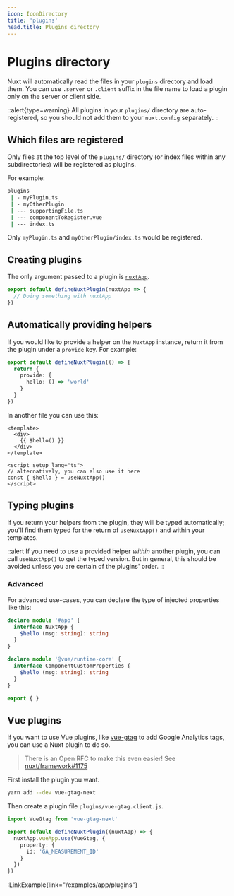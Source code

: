 ```yaml
---
icon: IconDirectory
title: 'plugins'
head.title: Plugins directory
---
```


# Plugins directory

Nuxt will automatically read the files in your `plugins` directory and load them. You can use `.server` or `.client` suffix in the file name to load a plugin only on the server or client side.

::alert{type=warning}
All plugins in your `plugins/` directory are auto-registered, so you should not add them to your `nuxt.config` separately.
::

## Which files are registered

Only files at the top level of the `plugins/` directory (or index files within any subdirectories) will be registered as plugins.

For example:

```bash
plugins
 | - myPlugin.ts
 | - myOtherPlugin
 | --- supportingFile.ts
 | --- componentToRegister.vue
 | --- index.ts
```

Only `myPlugin.ts` and `myOtherPlugin/index.ts` would be registered.

## Creating plugins

The only argument passed to a plugin is [`nuxtApp`](/api/composables/use-nuxt-app).

```ts
export default defineNuxtPlugin(nuxtApp => {
  // Doing something with nuxtApp
})
```

## Automatically providing helpers

If you would like to provide a helper on the `NuxtApp` instance, return it from the plugin under a `provide` key. For example:

```ts
export default defineNuxtPlugin(() => {
  return {
    provide: {
      hello: () => 'world'
    }
  }
})
```

In another file you can use this:

```vue
<template>
  <div>
    {{ $hello() }}
  </div>
</template>

<script setup lang="ts">
// alternatively, you can also use it here
const { $hello } = useNuxtApp()
</script>
```

## Typing plugins

If you return your helpers from the plugin, they will be typed automatically; you'll find them typed for the return of `useNuxtApp()` and within your templates.

::alert
If you need to use a provided helper _within_ another plugin, you can call `useNuxtApp()` to get the typed version. But in general, this should be avoided unless you are certain of the plugins' order.
::

### Advanced

For advanced use-cases, you can declare the type of injected properties like this:

```ts [index.d.ts]
declare module '#app' {
  interface NuxtApp {
    $hello (msg: string): string
  }
}

declare module '@vue/runtime-core' {
  interface ComponentCustomProperties {
    $hello (msg: string): string
  }
}

export { }
```

## Vue plugins

If you want to use Vue plugins, like [vue-gtag](https://github.com/MatteoGabriele/vue-gtag) to add Google Analytics tags, you can use a Nuxt plugin to do so.

> There is an Open RFC to make this even easier! See [nuxt/framework#1175](https://github.com/nuxt/framework/discussions/1175)

First install the plugin you want.

```bash
yarn add --dev vue-gtag-next
```

Then create a plugin file `plugins/vue-gtag.client.js`.

```ts
import VueGtag from 'vue-gtag-next'

export default defineNuxtPlugin((nuxtApp) => {
  nuxtApp.vueApp.use(VueGtag, {
    property: {
      id: 'GA_MEASUREMENT_ID'
    }
  })
})
```

:LinkExample{link="/examples/app/plugins"}

